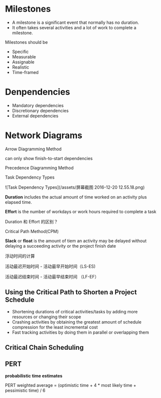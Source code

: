 # Milestones

- A milestone is a significant event that normally has no duration.
- It often takes several activities and a lot of work to complete a milestone.

Milestones should be

- Specific
- Measurable
- Assignable
- Realistic
- Time-framed

# Denpendencies

- Mandatory dependencies
- Discretionary dependencies
- External dependencies

# Network Diagrams

Arrow Diagramming Method

can only show finish-to-start dependencies

Precedence Diagramming Method

Task Dependency Types

![Task Dependency Types](/assets/屏幕截图 2016-12-20 12.55.18.png)

**Duration** includes the actual amount of time worked on an activity plus elapsed time.

**Effort** is the number of workdays or work hours required to complete a task

Duration 和 Effort 的区别？

Critical Path Method(CPM)

**Slack** or **float** is the amount of tiem an activity may be delayed without delaying a succeeding activity or the project finish date

浮动时间的计算

活动最迟开始时间 - 活动最早开始时间（LS-ES)

活动最迟结束时间 - 活动最早结束时间 （LF-EF）

## Using the Critical Path to Shorten a Project Schedule

- Shortening durations of critical activities/tasks by addingmore resources or changing their scope
- Crashing activities by obtaining the greatest amount of schedule compression for the least incremental cost
- Fast tracking activities by doing them in parallel or overlapping them

## Critical Chain Scheduling

## PERT

**probabilistic time estimates**

PERT weighted average = (optimistic time + 4 * most likely time + pessimistic time) / 6


